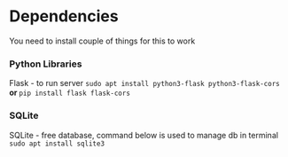 # Dependencies
You need to install couple of things for this to work
<b></b>
<b></b>
### Python Libraries
Flask - to run server
<b></b>
`sudo apt install python3-flask python3-flask-cors`<b> or </b>`pip install flask flask-cors`
<b></b>
<b></b>
### SQLite
SQLite - free database, command below is used to manage db in terminal
`sudo apt install sqlite3`

